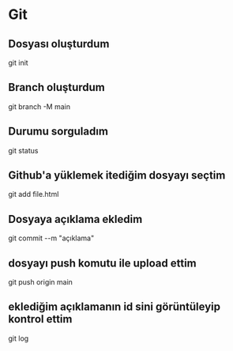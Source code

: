 # Git
## Dosyası oluşturdum
git init
## Branch oluşturdum
git branch -M main
## Durumu sorguladım 
git status
## Github'a yüklemek itediğim dosyayı seçtim
git add file.html
## Dosyaya açıklama ekledim
git commit --m  "açıklama"
## dosyayı push komutu ile upload ettim
git push origin main
## eklediğim açıklamanın id sini görüntüleyip kontrol ettim
git log
